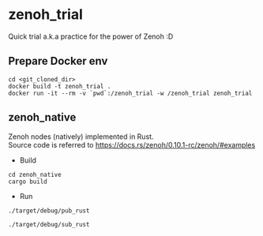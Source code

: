 # zenoh_trial
Quick trial a.k.a practice for the power of Zenoh :D

## Prepare Docker env

```
cd <git_cloned_dir>
docker build -t zenoh_trial .
docker run -it --rm -v `pwd`:/zenoh_trial -w /zenoh_trial zenoh_trial
```

## zenoh_native

Zenoh nodes (natively) implemented in Rust.  
Source code is referred to https://docs.rs/zenoh/0.10.1-rc/zenoh/#examples

- Build
```
cd zenoh_native
cargo build
```

- Run
```
./target/debug/pub_rust
```
```
./target/debug/sub_rust
```
